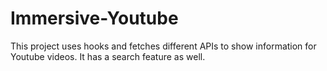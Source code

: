 # Immersive-Youtube
This project uses hooks and fetches different APIs to show information for Youtube videos. It has a search feature as well.
